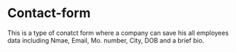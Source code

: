 # Contact-form
This is a type of conatct form where  a company can save his all employees data including Nmae, Email, Mo. number, City, DOB and a brief bio.
